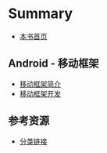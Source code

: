 # Summary

* [本书首页](/csnotes/moblile/README.md)

## Android - 移动框架

* [移动框架简介](/csnotes/moblile/android/android-framework-intro.md)
* [移动框架开发](/csnotes/moblile/android/android-framework-dev.md)

## 参考资源
* [分类链接](/csnotes/moblile/参考资源/分类链接.md)

